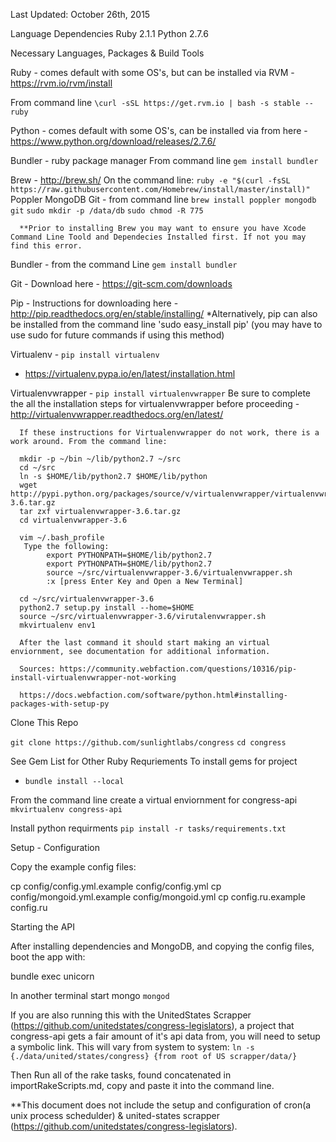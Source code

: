 Last Updated: October 26th, 2015

Language Dependencies
Ruby 2.1.1
Python 2.7.6


Necessary Languages, Packages & Build Tools

Ruby - comes default with some OS's, but can be installed via RVM - https://rvm.io/rvm/install

From command line `\curl -sSL https://get.rvm.io | bash -s stable --ruby`


Python - comes default with some OS's, can be installed via from here - https://www.python.org/download/releases/2.7.6/

Bundler - ruby package manager
  From command line `gem install bundler`

Brew - http://brew.sh/
  On the command line:
    `ruby -e "$(curl -fsSL https://raw.githubusercontent.com/Homebrew/install/master/install)"`
    Poppler
    MongoDB
    Git
      - from command line
          `brew install poppler mongodb git`
          `sudo mkdir -p /data/db`
          `sudo chmod -R 775`

      **Prior to installing Brew you may want to ensure you have Xcode Command Line Toold and Dependecies Installed first. If not you may find this error.



Bundler - from the command Line
  `gem install bundler`

Git - Download here - https://git-scm.com/downloads

Pip - Instructions for downloading here - http://pip.readthedocs.org/en/stable/installing/
  *Alternatively, pip can also be installed from the command line 'sudo easy_install pip' (you may have to use sudo for future commands if using this method)

Virtualenv - `pip install virtualenv`
  - https://virtualenv.pypa.io/en/latest/installation.html

Virtualenvwrapper - `pip install virtualenvwrapper`
    Be sure to complete the all the installation steps for virtualenvwrapper before proceeding
      - http://virtualenvwrapper.readthedocs.org/en/latest/

      If these instructions for Virtualenvwrapper do not work, there is a work around. From the command line:

      mkdir -p ~/bin ~/lib/python2.7 ~/src
      cd ~/src
      ln -s $HOME/lib/python2.7 $HOME/lib/python
      wget http://pypi.python.org/packages/source/v/virtualenvwrapper/virtualenvwrapper-3.6.tar.gz
      tar zxf virtualenvwrapper-3.6.tar.gz
      cd virtualenvwrapper-3.6

      vim ~/.bash_profile
       Type the following:
            export PYTHONPATH=$HOME/lib/python2.7
            export PYTHONPATH=$HOME/lib/python2.7
            source ~/src/virtualenvwrapper-3.6/virtualenvwrapper.sh
            :x [press Enter Key and Open a New Terminal]

      cd ~/src/virtualenvwrapper-3.6
      python2.7 setup.py install --home=$HOME
      source ~/src/virtualenvwrapper-3.6/virutalenvwrapper.sh
      mkvirtualenv env1

      After the last command it should start making an virtual enviornment, see documentation for additional information.

      Sources: https://community.webfaction.com/questions/10316/pip-install-virtualenvwrapper-not-working

      https://docs.webfaction.com/software/python.html#installing-packages-with-setup-py

Clone This Repo

`git clone https://github.com/sunlightlabs/congress`
`cd congress`

See Gem List for Other Ruby Requriements
 To install gems for project
  - `bundle install --local`

From the command line create  a virtual enviornment for congress-api
  `mkvirtualenv congress-api`

Install python requirments
  `pip install -r tasks/requirements.txt`

Setup - Configuration

Copy the example config files:

cp config/config.yml.example config/config.yml
cp config/mongoid.yml.example config/mongoid.yml
cp config.ru.example config.ru


Starting the API

After installing dependencies and MongoDB, and copying the config files, boot the app with:

bundle exec unicorn

In another terminal start mongo
  `mongod`

If you are also running this with the UnitedStates Scrapper (https://github.com/unitedstates/congress-legislators), a project that congress-api gets a fair amount of it's api data from, you will need to setup a symbolic link. This will vary from system to system:
  `ln -s {./data/united/states/congress} {from root of US scrapper/data/}`

Then Run all of the rake tasks, found concatenated in importRakeScripts.md, copy and paste it into the command line.

**This document does not include the setup and configuration of cron(a unix process schedulder) & united-states scrapper (https://github.com/unitedstates/congress-legislators).
